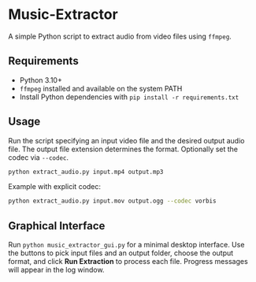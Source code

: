 # Music-Extractor

A simple Python script to extract audio from video files using `ffmpeg`.

## Requirements
- Python 3.10+
- `ffmpeg` installed and available on the system PATH
- Install Python dependencies with `pip install -r requirements.txt`

## Usage
Run the script specifying an input video file and the desired output audio file.
The output file extension determines the format. Optionally set the codec via
`--codec`.

```bash
python extract_audio.py input.mp4 output.mp3
```

Example with explicit codec:
```bash
python extract_audio.py input.mov output.ogg --codec vorbis
```

## Graphical Interface

Run `python music_extractor_gui.py` for a minimal desktop interface. Use the
buttons to pick input files and an output folder, choose the output format, and
click **Run Extraction** to process each file. Progress messages will appear in
the log window.

